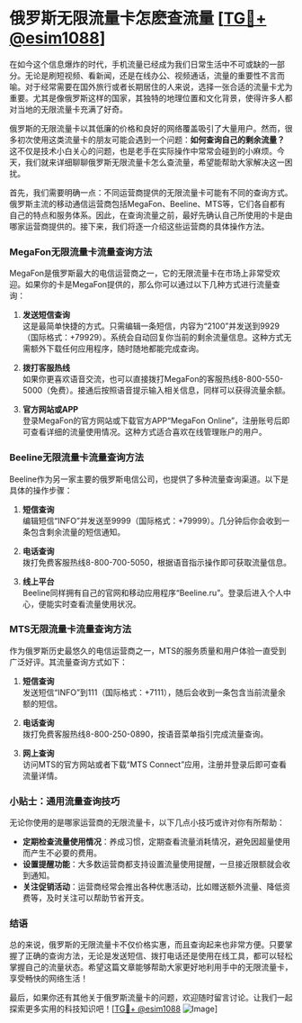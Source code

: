 # 俄罗斯无限流量卡怎麽查流量 [[TG💪+ @esim1088](https://t.me/s/esim1088)]

在如今这个信息爆炸的时代，手机流量已经成为我们日常生活中不可或缺的一部分。无论是刷短视频、看新闻，还是在线办公、视频通话，流量的重要性不言而喻。对于经常需要在国外旅行或者长期居住的人来说，选择一张合适的流量卡尤为重要。尤其是像俄罗斯这样的国家，其独特的地理位置和文化背景，使得许多人都对当地的无限流量卡充满了好奇。

俄罗斯的无限流量卡以其低廉的价格和良好的网络覆盖吸引了大量用户。然而，很多初次使用这类流量卡的朋友可能会遇到一个问题：**如何查询自己的剩余流量？** 这不仅是技术小白关心的问题，也是老手在实际操作中常常会碰到的小麻烦。今天，我们就来详细聊聊俄罗斯无限流量卡怎么查流量，希望能帮助大家解决这一困扰。

首先，我们需要明确一点：不同运营商提供的无限流量卡可能有不同的查询方式。俄罗斯主流的移动通信运营商包括MegaFon、Beeline、MTS等，它们各自都有自己的特点和服务体系。因此，在查询流量之前，最好先确认自己所使用的卡是由哪家运营商提供的。接下来，我们将逐一介绍这些运营商的具体操作方法。

### MegaFon无限流量卡流量查询方法

MegaFon是俄罗斯最大的电信运营商之一，它的无限流量卡在市场上非常受欢迎。如果你的卡是MegaFon提供的，那么你可以通过以下几种方式进行流量查询：

1. **发送短信查询**  
   这是最简单快捷的方式。只需编辑一条短信，内容为“2100”并发送到9929（国际格式：+79929）。系统会自动回复你当前的剩余流量信息。这种方式无需额外下载任何应用程序，随时随地都能完成查询。

2. **拨打客服热线**  
   如果你更喜欢语音交流，也可以直接拨打MegaFon的客服热线8-800-550-5000（免费）。接通后按照语音提示输入相关信息，同样可以获得流量余额。

3. **官方网站或APP**  
   登录MegaFon的官方网站或下载官方APP“MegaFon Online”，注册账号后即可查看详细的流量使用情况。这种方式适合喜欢在线管理账户的用户。

### Beeline无限流量卡流量查询方法

Beeline作为另一家主要的俄罗斯电信公司，也提供了多种流量查询渠道。以下是具体的操作步骤：

1. **短信查询**  
   编辑短信“INFO”并发送至9999（国际格式：+79999）。几分钟后你会收到一条包含剩余流量的短信通知。

2. **电话查询**  
   拨打免费客服热线8-800-700-5050，根据语音指示操作即可获取流量信息。

3. **线上平台**  
   Beeline同样拥有自己的官网和移动应用程序“Beeline.ru”。登录后进入个人中心，便能实时查看流量使用状况。

### MTS无限流量卡流量查询方法

作为俄罗斯历史最悠久的电信运营商之一，MTS的服务质量和用户体验一直受到广泛好评。其流量查询方式如下：

1. **短信查询**  
   发送短信“INFO”到111（国际格式：+7111），随后会收到一条包含当前流量余额的短信。

2. **电话查询**  
   拨打免费客服热线8-800-250-0890，按语音菜单指引完成流量查询。

3. **网上查询**  
   访问MTS的官方网站或者下载“MTS Connect”应用，注册并登录后即可查看流量详情。

### 小贴士：通用流量查询技巧

无论你使用的是哪家运营商的无限流量卡，以下几点小技巧或许对你有所帮助：

- **定期检查流量使用情况**：养成习惯，定期查看流量消耗情况，避免因超量使用而产生不必要的费用。
- **设置提醒功能**：大多数运营商都支持设置流量使用提醒，一旦接近限额就会收到通知。
- **关注促销活动**：运营商经常会推出各种优惠活动，比如赠送额外流量、降低资费等，及时关注可以帮助节省开支。

### 结语

总的来说，俄罗斯的无限流量卡不仅价格实惠，而且查询起来也非常方便。只要掌握了正确的查询方法，无论是发送短信、拨打电话还是使用在线工具，都可以轻松掌握自己的流量状态。希望这篇文章能够帮助大家更好地利用手中的无限流量卡，享受畅快的网络生活！

最后，如果你还有其他关于俄罗斯流量卡的问题，欢迎随时留言讨论。让我们一起探索更多实用的科技知识吧！[[TG💪+ @esim1088](https://t.me/s/esim1088) ![Image](https://i.postimg.cc/4NQfJmqS/Snipaste-2025-05-13-00-14-12.png)]
